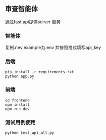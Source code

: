 ## 审查智能体

通过fast api提供server 服务

### 智能体

复制.nev.example为.env
并按照格式填写api_key


### 后端

```commandline
pip install -r requirements.txt
python app.py
```


### 前端

```commandline
cd frontend
npm install
npm run dev
```

### 测试用例使用

```commandline
python test_api_all.py
```